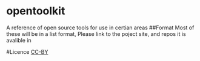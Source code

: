 # opentoolkit
A reference of open source tools for use in certian areas
##Format
Most of these will be in a list format, Please link to the poject site, and repos it is avalible in

#Licence
[CC-BY](https://creativecommons.org/licenses/by/4.0/)
